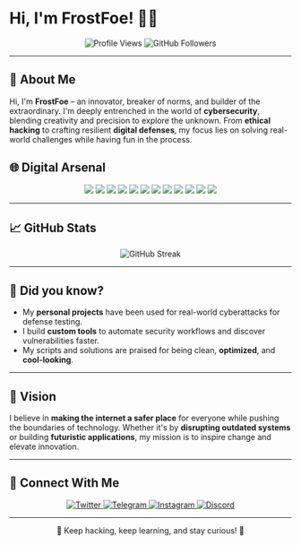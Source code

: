 # Hi, I'm FrostFoe! 👾✨  

<p align="center">
  <img src="https://komarev.com/ghpvc/?username=FrostFoe&style=flat-square&color=blue" alt="Profile Views">
  <img src="https://img.shields.io/github/followers/FrostFoe?label=Follow&style=social" alt="GitHub Followers">
</p>

---

## 🌌 About Me  
Hi, I'm **FrostFoe** – an innovator, breaker of norms, and builder of the extraordinary. I'm deeply entrenched in the world of **cybersecurity**, blending creativity and precision to explore the unknown. From **ethical hacking** to crafting resilient **digital defenses**, my focus lies on solving real-world challenges while having fun in the process.


## 🌐 Digital Arsenal  

<p align="center">
  <img src="https://img.shields.io/badge/Node.js-6DA55F?style=for-the-badge&logo=node.js&logoColor=white">
  <img src="https://img.shields.io/badge/JavaScript-%23323330.svg?style=for-the-badge&logo=javascript&logoColor=%23F7DF1E">
  <img src="https://img.shields.io/badge/Python-3670A0?style=for-the-badge&logo=python&logoColor=white">
  <img src="https://img.shields.io/badge/PHP-%23777BB4.svg?style=for-the-badge&logo=php&logoColor=white">
  <img src="https://img.shields.io/badge/Linux-FCC624?style=for-the-badge&logo=linux&logoColor=black">
  <img src="https://img.shields.io/badge/Cloudflare-F38020?style=for-the-badge&logo=Cloudflare&logoColor=white">
  <img src="https://img.shields.io/badge/MongoDB-%234ea94b.svg?style=for-the-badge&logo=mongodb&logoColor=white">
  <img src="https://img.shields.io/badge/Express.js-%23404d59.svg?style=for-the-badge&logo=express&logoColor=%2361DAFB">
  <img src="https://img.shields.io/badge/JavaScript_Framework-%23323330?style=for-the-badge&logo=javascript&logoColor=%23F7DF1E">
  <img src="https://img.shields.io/badge/Hacker_One-DA2C1C?style=for-the-badge&logo=hackerone&logoColor=white">
  <img src="https://img.shields.io/badge/Go-%23E94E1B.svg?style=for-the-badge&logo=go&logoColor=white">
  <img src="https://img.shields.io/badge/React_Native-61DAFB?style=for-the-badge&logo=react&logoColor=black">
</p>


---

## 📈 GitHub Stats  

<p align="center">
  <img src="https://github-readme-streak-stats.herokuapp.com/?user=FrostFoe&theme=radical&hide_border=true" alt="GitHub Streak"><br>
</p>

---

## 🌟 Did you know?  
- My **personal projects** have been used for real-world cyberattacks for defense testing.  
- I build **custom tools** to automate security workflows and discover vulnerabilities faster.  
- My scripts and solutions are praised for being clean, **optimized**, and **cool-looking**.  

---

## 🔮 Vision  
I believe in **making the internet a safer place** for everyone while pushing the boundaries of technology. Whether it's by **disrupting outdated systems** or building **futuristic applications**, my mission is to inspire change and elevate innovation.

---

## 🌟 Connect With Me  

<p align="center">
  <a href="https://twitter.com/FrostFoe">
    <img src="https://img.shields.io/badge/Twitter-%231DA1F2.svg?style=for-the-badge&logo=Twitter&logoColor=white" alt="Twitter">
  </a>
  <a href="https://t.me/FrostFoe">
    <img src="https://img.shields.io/badge/Telegram-%232CA5E0.svg?style=for-the-badge&logo=Telegram&logoColor=white" alt="Telegram">
  </a>
  <a href="https://www.instagram.com/FrostFoe/">
    <img src="https://img.shields.io/badge/Instagram-%23E4405F.svg?style=for-the-badge&logo=Instagram&logoColor=white" alt="Instagram">
  </a>
  <a href="https://discordapp.com/users/1234567890">
    <img src="https://img.shields.io/badge/Discord-%237289DA.svg?style=for-the-badge&logo=Discord&logoColor=white" alt="Discord">
  </a>
</p>

---

<p align="center">👾 Keep hacking, keep learning, and stay curious! 👾</p>


